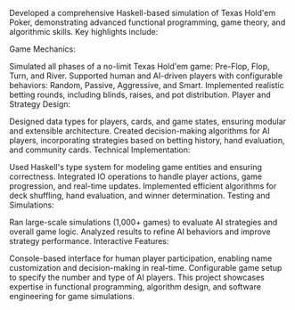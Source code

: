 Developed a comprehensive Haskell-based simulation of Texas Hold'em Poker, demonstrating advanced functional programming, game theory, and algorithmic skills. Key highlights include:

Game Mechanics:

Simulated all phases of a no-limit Texas Hold'em game: Pre-Flop, Flop, Turn, and River.
Supported human and AI-driven players with configurable behaviors: Random, Passive, Aggressive, and Smart.
Implemented realistic betting rounds, including blinds, raises, and pot distribution.
Player and Strategy Design:

Designed data types for players, cards, and game states, ensuring modular and extensible architecture.
Created decision-making algorithms for AI players, incorporating strategies based on betting history, hand evaluation, and community cards.
Technical Implementation:

Used Haskell's type system for modeling game entities and ensuring correctness.
Integrated IO operations to handle player actions, game progression, and real-time updates.
Implemented efficient algorithms for deck shuffling, hand evaluation, and winner determination.
Testing and Simulations:

Ran large-scale simulations (1,000+ games) to evaluate AI strategies and overall game logic.
Analyzed results to refine AI behaviors and improve strategy performance.
Interactive Features:

Console-based interface for human player participation, enabling name customization and decision-making in real-time.
Configurable game setup to specify the number and type of AI players.
This project showcases expertise in functional programming, algorithm design, and software engineering for game simulations.
